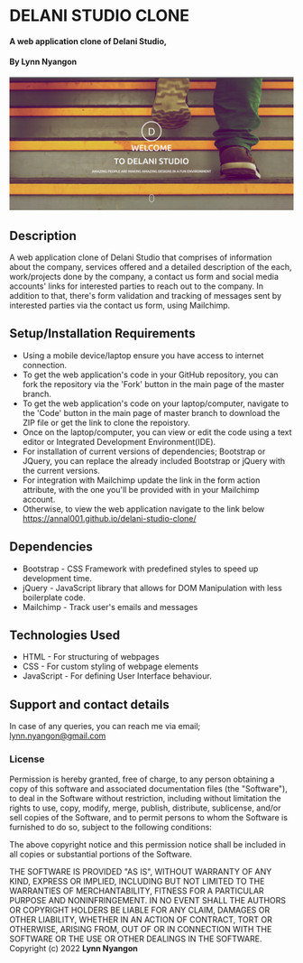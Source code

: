 # DELANI STUDIO CLONE

#### A web application clone of Delani Studio,

#### By **Lynn Nyangon**

![An image of the web application](./assets/webapp.png)

## Description

A web application clone of Delani Studio that comprises of information about the company, services offered and a detailed description of the each, work/projects done by the company, a contact us form and social media accounts' links for interested parties to reach out to the company. In addition to that, there's form validation and tracking of messages sent by interested parties via the contact us form, using Mailchimp.

## Setup/Installation Requirements

- Using a mobile device/laptop ensure you have access to internet connection.
- To get the web application's code in your GitHub repository, you can fork the repository via the 'Fork' button in the main page of the master branch.
- To get the web application's code on your laptop/computer, navigate to the 'Code' button in the main page of master branch to download the ZIP file or get the link to clone the repoistory.
- Once on the laptop/computer, you can view or edit the code using a text editor or Integrated Development Environment(IDE).
- For installation of current versions of dependencies; Bootstrap or JQuery, you can replace the already included Bootstrap or jQuery with the current versions.
- For integration with Mailchimp update the link in the form action attribute, with the one you'll be provided with in your Mailchimp account.
- Otherwise, to view the web application navigate to the link below <br>
https://annal001.github.io/delani-studio-clone/

## Dependencies

- Bootstrap - CSS Framework with predefined styles to speed up development time.
- jQuery - JavaScript library that allows for DOM Manipulation with less boilerplate code.
- Mailchimp - Track user's emails and messages 

## Technologies Used

- HTML - For structuring of webpages
- CSS - For custom styling of webpage elements
- JavaScript - For defining User Interface behaviour.

## Support and contact details

In case of any queries, you can reach me via email; lynn.nyangon@gmail.com

### License

Permission is hereby granted, free of charge, to any person obtaining a copy
of this software and associated documentation files (the "Software"), to deal
in the Software without restriction, including without limitation the rights
to use, copy, modify, merge, publish, distribute, sublicense, and/or sell
copies of the Software, and to permit persons to whom the Software is
furnished to do so, subject to the following conditions:

The above copyright notice and this permission notice shall be included in all
copies or substantial portions of the Software.

THE SOFTWARE IS PROVIDED "AS IS", WITHOUT WARRANTY OF ANY KIND, EXPRESS OR
IMPLIED, INCLUDING BUT NOT LIMITED TO THE WARRANTIES OF MERCHANTABILITY,
FITNESS FOR A PARTICULAR PURPOSE AND NONINFRINGEMENT. IN NO EVENT SHALL THE
AUTHORS OR COPYRIGHT HOLDERS BE LIABLE FOR ANY CLAIM, DAMAGES OR OTHER
LIABILITY, WHETHER IN AN ACTION OF CONTRACT, TORT OR OTHERWISE, ARISING FROM,
OUT OF OR IN CONNECTION WITH THE SOFTWARE OR THE USE OR OTHER DEALINGS IN THE
SOFTWARE.<br>
Copyright (c) 2022 **Lynn Nyangon**
